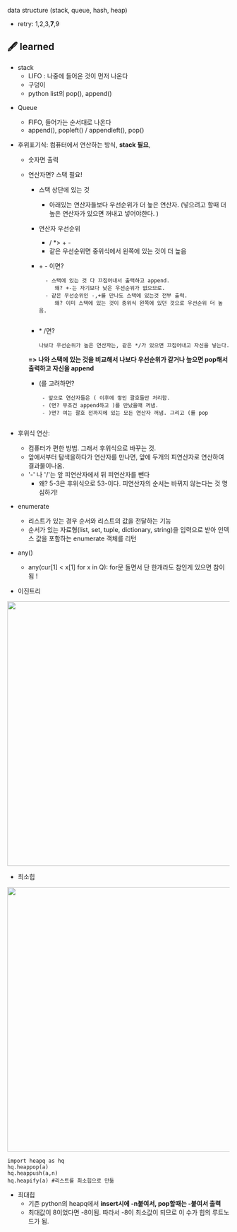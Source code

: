 data structure (stack, queue, hash, heap)

* retry: 1,2,3,**7**,9

## 🖋️ learned
- stack
  - LIFO : 나중에 들어온 것이 먼저 나온다
  - 구덩이
  - python list의 pop(), append()

* Queue
    - FIFO, 들어가는 순서대로 나온다
    - append(), popleft() / appendleft(), pop()

* 후위표기식: 컴퓨터에서 연산하는 방식,  **stack 필요**, 
    - 숫자면 출력
    - 연산자면? 스택 필요!
        - 스택 상단에 있는 것
            - 아래있는 연산자들보다 우선순위가 더 높은 연산자. (넣으려고 할때 더 높은 연산자가 있으면 꺼내고 넣어야한다. )
            
        - 연산자 우선순위
            -  / *> + - 
            - 같은 우선순위면 중위식에서 왼쪽에 있는 것이 더 높음
        - \+ \- 이면?  
          ```
            - 스택에 있는 것 다 끄집어내서 출력하고 append. 
               왜? +-는 자기보다 낮은 우선순위가 없으므로.
            - 같은 우선순위인 -,+를 만나도 스택에 있는것 전부 출력. 
               왜? 이미 스택에 있는 것이 중위식 왼쪽에 있던 것으로 우선순위 더 높음.
           
        - \* /면? 
          ``` 
          나보다 우선순위가 높은 연산자는, 같은 */가 있으면 끄집어내고 자신을 넣는다.
          
        **=> 나와 스택에 있는 것을 비교해서 나보다 우선순위가 같거나 높으면 pop해서 출력하고 자신을 append**
        
        - (를 고려하면?
           ```
            - 앞으로 연산자들은 ( 이후에 쌓인 괄호들만 처리함.
            - (면? 무조건 append하고 )를 만났을때 꺼냄.
            - )면? 여는 괄호 전까지에 있는 모든 연산자 꺼냄. 그리고 (를 pop
            
* 후위식 연산:
    - 컴퓨터가 편한 방법. 그래서 후위식으로 바꾸는 것.
    - 앞에서부터 탐색을하다가 연산자를 만나면, 앞에 두개의 피연산자로 연산하여 결과물이나옴.
    - '-' 나 '/'는 앞 피연산자에서 뒤 피연산자를 뺀다
        - 왜? 5-3은 후위식으로 53-이다. 피연산자의 순서는 바뀌지 않는다는 것 명심하기!

* enumerate
    - 리스트가 있는 경우 순서와 리스트의 값을 전달하는 기능
    - 순서가 있는 자료형(list, set, tuple, dictionary, string)을 입력으로 받아 인덱스 값을 포함하는 enumerate 객체를 리턴
* any()
    - any(cur[1] < x[1] for x in Q): for문 돌면서 단 한개라도 참인게 있으면 참이됨 !

* 이진트리
<image src="https://user-images.githubusercontent.com/60434971/126342431-cb0914ad-961e-4414-8cb5-8282c60253f0.jpg" width="600"/>

* 최소힙
<image src="https://user-images.githubusercontent.com/60434971/126342778-d13ed277-467c-4fc7-a922-2579817475bb.jpg" width="600"/>

  ``` 
  import heapq as hq
  hq.heappop(a)
  hq.heappush(a,n)
  hq.heapify(a) #리스트를 최소힙으로 만듦
  ```

* 최대힙
  - 기존 python의 heapq에서 **insert시에 -n붙여서, pop할때는 -붙여서 출력**
  - 최대값이 8이었다면 -8이됨. 따라서 -8이 최소값이 되므로 이 수가 힙의 루트노드가 됨.
